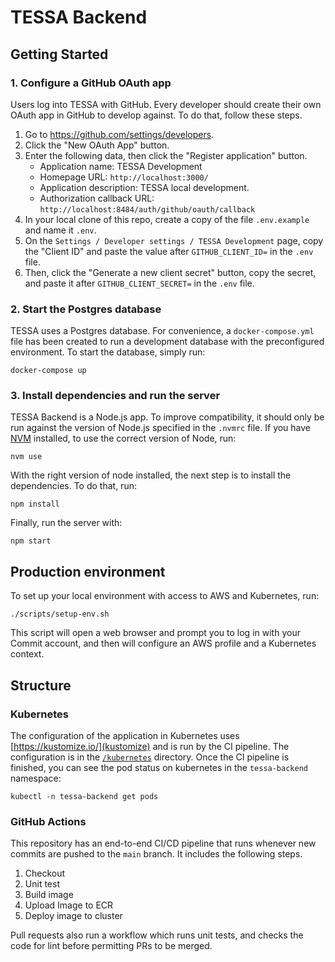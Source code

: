 # TESSA Backend

## Getting Started

### 1. Configure a GitHub OAuth app

Users log into TESSA with GitHub. Every developer should create their own OAuth
app in GitHub to develop against. To do that, follow these steps.

1. Go to https://github.com/settings/developers.
2. Click the "New OAuth App" button.
3. Enter the following data, then click the "Register application" button.
   - Application name: TESSA Development
   - Homepage URL: `http://localhost:3000/`
   - Application description: TESSA local development.
   - Authorization callback URL:
     `http://localhost:8484/auth/github/oauth/callback`
4. In your local clone of this repo, create a copy of the file `.env.example`
   and name it `.env`.
5. On the `Settings / Developer settings / TESSA Development` page, copy the
   "Client ID" and paste the value after `GITHUB_CLIENT_ID=` in the `.env` file.
6. Then, click the "Generate a new client secret" button, copy the secret, and
   paste it after `GITHUB_CLIENT_SECRET=` in the `.env` file.

### 2. Start the Postgres database

TESSA uses a Postgres database. For convenience, a `docker-compose.yml` file has
been created to run a development database with the preconfigured environment.
To start the database, simply run:

```
docker-compose up
```

### 3. Install dependencies and run the server

TESSA Backend is a Node.js app. To improve compatibility, it should only be run
against the version of Node.js specified in the `.nvmrc` file. If you have
[NVM](https://github.com/nvm-sh/nvm) installed, to use the correct version of
Node, run:

```
nvm use
```

With the right version of node installed, the next step is to install the
dependencies. To do that, run:

```
npm install
```

Finally, run the server with:

```
npm start
```

## Production environment

To set up your local environment with access to AWS and Kubernetes, run:

```
./scripts/setup-env.sh
```

This script will open a web browser and prompt you to log in with your Commit
account, and then will configure an AWS profile and a Kubernetes context.

## Structure

### Kubernetes

The configuration of the application in Kubernetes uses
[https://kustomize.io/](kustomize) and is run by the CI pipeline. The
configuration is in the [`/kubernetes`](./kubernetes/deploy/) directory.
Once the CI pipeline is finished, you can see the pod status on kubernetes in
the `tessa-backend` namespace:

```
kubectl -n tessa-backend get pods
```

### GitHub Actions

This repository has an end-to-end CI/CD pipeline that runs whenever new commits
are pushed to the `main` branch. It includes the following steps.

1. Checkout
2. Unit test
3. Build image
4. Upload Image to ECR
5. Deploy image to cluster

Pull requests also run a workflow which runs unit tests, and checks the code for
lint before permitting PRs to be merged.
